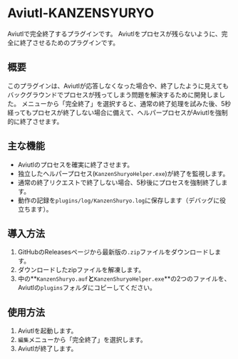 # Aviutl-KANZENSYURYO
Aviutlで完全終了するプラグインです。
Aviutlをプロセスが残らないように、完全に終了させるためのプラグインです。

## 概要

このプラグインは、Aviutlが応答しなくなった場合や、終了したように見えてもバックグラウンドでプロセスが残ってしまう問題を解決するために開発しました。
メニューから「完全終了」を選択すると、通常の終了処理を試みた後、5秒経ってもプロセスが終了しない場合に備えて、ヘルパープロセスがAviutlを強制的に終了させます。

## 主な機能

* Aviutlのプロセスを確実に終了させます。
* 独立したヘルパープロセス(`KanzenShuryoHelper.exe`)が終了を監視します。
* 通常の終了リクエストで終了しない場合、5秒後にプロセスを強制終了します。
* 動作の記録を`plugins/log/KanzenShuryo.log`に保存します（デバッグに役立ちます）。

## 導入方法

1.  GitHubのReleasesページから最新版の`.zip`ファイルをダウンロードします。
2.  ダウンロードしたzipファイルを解凍します。
3.  中の**`KanzenShuryo.auf`**と**`KanzenShuryoHelper.exe`**の2つのファイルを、Aviutlの`plugins`フォルダにコピーしてください。

## 使用方法

1.  Aviutlを起動します。
2.  `編集`メニューから「完全終了」を選択します。
3.  Aviutlが終了します。
